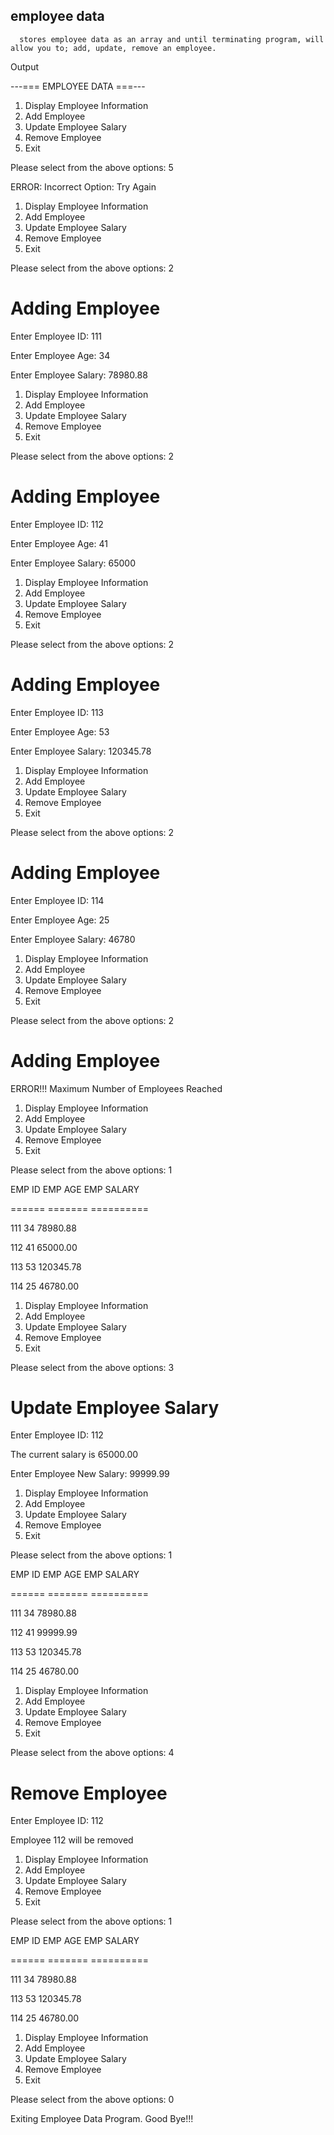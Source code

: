 employee data
-----------
      stores employee data as an array and until terminating program, will allow you to; add, update, remove an employee.


Output

---=== EMPLOYEE DATA ===---

1. Display Employee Information
2. Add Employee
3. Update Employee Salary
4. Remove Employee
0. Exit

Please select from the above options: 5

ERROR: Incorrect Option: Try Again

1. Display Employee Information
2. Add Employee
3. Update Employee Salary
4. Remove Employee
0. Exit

Please select from the above options: 2

Adding Employee
===============

Enter Employee ID: 111

Enter Employee Age: 34

Enter Employee Salary: 78980.88

1. Display Employee Information
2. Add Employee
3. Update Employee Salary
4. Remove Employee
0. Exit

Please select from the above options: 2

Adding Employee
===============

Enter Employee ID: 112

Enter Employee Age: 41

Enter Employee Salary: 65000

1. Display Employee Information
2. Add Employee
3. Update Employee Salary
4. Remove Employee
0. Exit

Please select from the above options: 2

Adding Employee
===============

Enter Employee ID: 113

Enter Employee Age: 53

Enter Employee Salary: 120345.78

1. Display Employee Information
2. Add Employee
3. Update Employee Salary
4. Remove Employee
0. Exit

Please select from the above options: 2

Adding Employee
===============

Enter Employee ID: 114

Enter Employee Age: 25

Enter Employee Salary: 46780

1. Display Employee Information
2. Add Employee
3. Update Employee Salary
4. Remove Employee
0. Exit

Please select from the above options: 2

Adding Employee
===============
ERROR!!! Maximum Number of Employees Reached

1. Display Employee Information
2. Add Employee
3. Update Employee Salary
4. Remove Employee
0. Exit

Please select from the above options: 1

EMP ID  EMP AGE EMP SALARY

======  ======= ==========

   111       34      78980.88

   112       41      65000.00
   
   113       53      120345.78
   
   114       25      46780.00

1. Display Employee Information
2. Add Employee
3. Update Employee Salary
4. Remove Employee
0. Exit

Please select from the above options: 3

Update Employee Salary
======================

Enter Employee ID: 112

The current salary is 65000.00

Enter Employee New Salary: 99999.99

1. Display Employee Information
2. Add Employee
3. Update Employee Salary
4. Remove Employee
0. Exit

Please select from the above options: 1

EMP ID  EMP AGE EMP SALARY

======  ======= ==========

   111       34      78980.88
   
   112       41      99999.99
   
   113       53      120345.78
   
   114       25      46780.00

1. Display Employee Information
2. Add Employee
3. Update Employee Salary
4. Remove Employee
0. Exit

Please select from the above options: 4

Remove Employee
===============

Enter Employee ID: 112

Employee 112 will be removed

1. Display Employee Information
2. Add Employee
3. Update Employee Salary
4. Remove Employee
0. Exit

Please select from the above options: 1

EMP ID  EMP AGE EMP SALARY

======  ======= ==========

   111       34     78980.88
   
   113       53     120345.78
   
   114       25     46780.00

1. Display Employee Information
2. Add Employee
3. Update Employee Salary
4. Remove Employee
0. Exit

Please select from the above options: 0

Exiting Employee Data Program. Good Bye!!!
